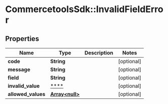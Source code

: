 # CommercetoolsSdk::InvalidFieldError

## Properties
Name | Type | Description | Notes
------------ | ------------- | ------------- | -------------
**code** | **String** |  | [optional] 
**message** | **String** |  | [optional] 
**field** | **String** |  | [optional] 
**invalid_value** | [****](.md) |  | [optional] 
**allowed_values** | [**Array&lt;null&gt;**](.md) |  | [optional] 


